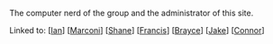 The computer nerd of the group and the administrator of this site.

Linked to:
[[Ian]]
[[Marconi]]
[[Shane]]
[[Francis]]
[[Brayce]]
[[Jake]]
[[Connor]]

[//begin]: # "Autogenerated link references for markdown compatibility"
[Ian]: Ian "Ian"
[Marconi]: Marconi "Marconi"
[Shane]: Shane "Shane"
[Francis]: Francis "Francis"
[Brayce]: Brayce "Brayce"
[Jake]: Jake "Jake"
[Connor]: Connor "Connor"
[//end]: # "Autogenerated link references"